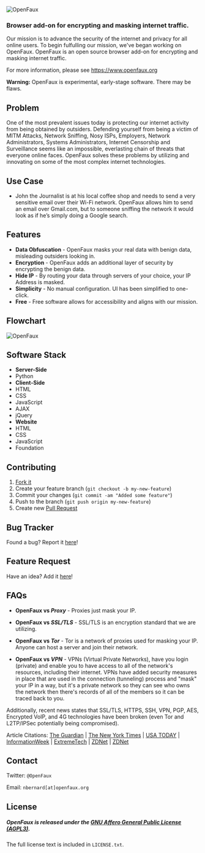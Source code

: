 ![OpenFaux](https://raw2.github.com/openfaux/openfaux-website/master/HTML/IMG/openfaux-horizontal-600px.png)
### Browser add-on for encrypting and masking internet traffic.
Our mission is to advance the security of the internet and privacy for all online users. To begin fulfulling our mission, we've began working on OpenFaux. OpenFaux is an open source browser add-on for encrypting and masking internet traffic.

For more information, please see https://www.openfaux.org

**Warning:** OpenFaux is experimental, early-stage software. There may be flaws.

## Problem

One of the most prevalent issues today is protecting our internet activity from being obtained by outsiders. Defending yourself from being a victim of MITM Attacks, Network Sniffing, Nosy ISPs, Employers, Network Administrators, Systems Administrators, Internet Censorship and Surveillance seems like an impossible, everlasting chain of threats that everyone online faces. OpenFaux solves these problems by utilizing and innovating on some of the most complex internet technologies.  

## Use Case

* John the Journalist is at his local coffee shop and needs to send a very sensitive email over their Wi-Fi network. OpenFaux allows him to send an email over Gmail.com, but to someone sniffing the network it would look as if he’s simply doing a Google search.

## Features

* **Data Obfuscation** - OpenFaux masks your real data with benign data, misleading outsiders looking in.
* **Encryption** - OpenFaux adds an additional layer of security by encrypting the benign data.
* **Hide IP** - By routing your data through servers of your choice, your IP Address is masked.
* **Simplicity** - No manual configuration. UI has been simplified to one-click.
* **Free** - Free software allows for accessibility and aligns with our mission.

## Flowchart
![OpenFaux](https://raw.github.com/openfaux/openfaux-website/master/HTML/IMG/OpenFaux.png)

## Software Stack

* **Server-Side**
 * Python
* **Client-Side**
 * HTML
  * CSS
  * JavaScript
   * AJAX
   * jQuery
* **Website**
 * HTML
 * CSS
 * JavaScript
 * Foundation

## Contributing

1. [Fork it](https://help.github.com/articles/fork-a-repo)
2. Create your feature branch (`git checkout -b my-new-feature`)
3. Commit your changes (`git commit -am "Added some feature"`)
4. Push to the branch (`git push origin my-new-feature`)
5. Create new [Pull Request](https://help.github.com/articles/using-pull-requests)

## Bug Tracker

Found a bug? Report it [here](https://github.com/openfaux/openfaux-website/issues/)!

## Feature Request

Have an idea? Add it [here](https://github.com/openfaux/openfaux-website/issues/)!

## FAQs

* **OpenFaux vs _Proxy_** - Proxies just mask your IP.

* **OpenFaux vs _SSL/TLS_** - SSL/TLS is an encryption standard that we are utilizing. 
 
* **OpenFaux vs _Tor_** - Tor is a network of proxies used for masking your IP. Anyone can host a server and join their network.

* **OpenFaux vs _VPN_** - VPNs (Virtual Private Networks), have you login (private) and enable you to have access to all of the network's resources, including their internet. VPNs have added security measures in place that are used in the connection (tunneling) process and "mask" your IP in a way, but it's a private network so they can see who owns the network then there's records of all of the members so it can be traced back to you.

Additionally, recent news states that SSL/TLS, HTTPS, SSH, VPN, PGP, AES, Encrypted VoIP, and 4G technologies have been broken (even Tor and L2TP/IPSec potentially being compromised).

Article Citations: 
[The Guardian](http://www.theguardian.com/world/2013/sep/05/nsa-gchq-encryption-codes-security) |
[The New York Times](http://www.nytimes.com/2013/09/06/us/nsa-foils-much-internet-encryption.html?hp&_r=0&pagewanted=all) |
[USA TODAY](http://www.usatoday.com/story/news/nation/2013/09/05/nsa-snowden-encryption-cracked/2772721/) |
[InformationWeek](http://www.informationweek.com/security/risk-management/nsa-surveillance-can-penetrate-vpns/d/d-id/1110996?) |
[ExtremeTech](http://www.extremetech.com/computing/165849-nsa-and-gchq-have-broken-internet-encryption-created-backdoors-that-anyone-could-use) |
[ZDNet](http://www.zdnet.com/uk-us-able-to-crack-most-encryption-used-online-7000020309/) |
[ZDNet](http://www.zdnet.com/has-the-nsa-broken-ssl-tls-aes-7000020312/)

## Contact

Twitter: `@OpenFaux`

Email: `nbernard[at]openfaux.org`

## License

##### OpenFaux is released under the [GNU Affero General Public License (AGPL3)](https://www.gnu.org/licenses/agpl-3.0.html).
The full license text is included in `LICENSE.txt`.
